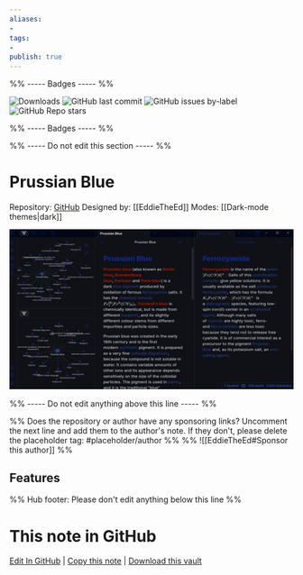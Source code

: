 ```yaml
---
aliases:
- 
tags: 
- 
publish: true
---
```


%% ----- Badges ----- %%

![Downloads](https://img.shields.io/badge/downloads-1279-573E7A?style=for-the-badge&logo=)
![GitHub last commit](https://img.shields.io/github/last-commit/EddieTheEd/Prussian-Blue?color=573E7A&label=last%20update&logo=github&style=for-the-badge)
![GitHub issues by-label](https://img.shields.io/github/issues/EddieTheEd/Prussian-Blue/help%20wanted?color=573E7A&logo=github&style=for-the-badge) 
![GitHub Repo stars](https://img.shields.io/github/stars/EddieTheEd/Prussian-Blue?color=573E7A&logo=github&style=for-the-badge)

%% ----- Badges ----- %%

%% ----- Do not edit this section ----- %%

# Prussian Blue

Repository: [GitHub](https://github.com/EddieTheEd/Prussian-Blue)
Designed by: [[EddieTheEd]]
Modes: [[Dark-mode themes|dark]]



![screenshot](https://github.com/EddieTheEd/Prussian-Blue/raw/HEAD/assets/thumbnail.png)

%% ----- Do not edit anything above this line ----- %% 

%% Does the repository or author have any sponsoring links? Uncomment the next line and add them to the author's note. If they don't, please delete the placeholder tag: #placeholder/author %%
%% ![[EddieTheEd#Sponsor this author]] %%


## Features



%% Hub footer: Please don't edit anything below this line %%

# This note in GitHub

<span class="git-footer">[Edit In GitHub](https://github.dev/obsidian-community/obsidian-hub/blob/main/02%20-%20Community%20Expansions/02.05%20All%20Community%20Expansions/Themes/Prussian%20Blue.md "git-hub-edit-note") | [Copy this note](https://raw.githubusercontent.com/obsidian-community/obsidian-hub/main/02%20-%20Community%20Expansions/02.05%20All%20Community%20Expansions/Themes/Prussian%20Blue.md "git-hub-copy-note") | [Download this vault](https://github.com/obsidian-community/obsidian-hub/archive/refs/heads/main.zip "git-hub-download-vault") </span>
